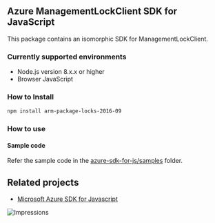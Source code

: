 ## Azure ManagementLockClient SDK for JavaScript

This package contains an isomorphic SDK for ManagementLockClient.

### Currently supported environments

- Node.js version 8.x.x or higher
- Browser JavaScript

### How to Install

```bash
npm install arm-package-locks-2016-09
```

### How to use

#### Sample code

Refer the sample code in the [azure-sdk-for-js/samples](https://github.com/Azure/azure-sdk-for-js/tree/master/samples) folder.

## Related projects

- [Microsoft Azure SDK for Javascript](https://github.com/Azure/azure-sdk-for-js)


![Impressions](https://azure-sdk-impressions.azurewebsites.net/api/impressions/azure-sdk-for-js%2Fsdk%2Fcdn%2Farm-cdn%2FREADME.png)